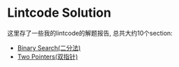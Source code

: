 # Lintcode Solution

这里存了一些我的lintcode的解题报告, 总共大约10个section:

* [Binary Search\(二分法\)](binary-search/table-of-contents.md)
* [Two Pointers\(双指针\)](two-pointers/table-of-contents.md)
